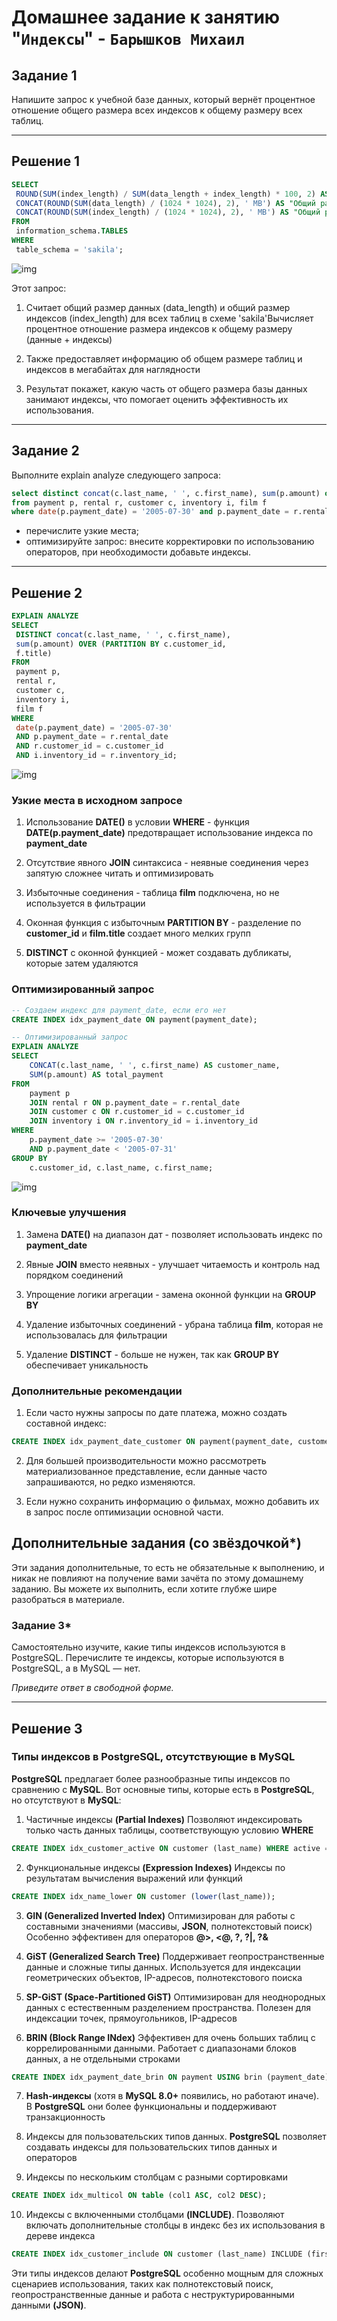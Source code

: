 # Домашнее задание к занятию "`Индексы`" - `Барышков Михаил`

## Задание 1

Напишите запрос к учебной базе данных, который вернёт процентное отношение общего размера всех индексов к общему размеру всех таблиц.

---

## Решение 1

```sql
SELECT
 ROUND(SUM(index_length) / SUM(data_length + index_length) * 100, 2) AS "процентное отношение размера индексов к общему размеру (данные + индексы)",
 CONCAT(ROUND(SUM(data_length) / (1024 * 1024), 2), ' MB') AS "Общий размер таблиц",
 CONCAT(ROUND(SUM(index_length) / (1024 * 1024), 2), ' MB') AS "Общий размер индексов"
FROM
 information_schema.TABLES
WHERE
 table_schema = 'sakila';
```

![img](img/img1.png)

Этот запрос:

1. Считает общий размер данных (data_length) и общий размер индексов (index_length) для всех таблиц в схеме 'sakila'Вычисляет процентное отношение размера индексов к общему размеру (данные + индексы)

2. Также предоставляет информацию об общем размере таблиц и индексов в мегабайтах для наглядности

3. Результат покажет, какую часть от общего размера базы данных занимают индексы, что помогает оценить эффективность их использования.

---

## Задание 2

Выполните explain analyze следующего запроса:

```sql
select distinct concat(c.last_name, ' ', c.first_name), sum(p.amount) over (partition by c.customer_id, f.title)
from payment p, rental r, customer c, inventory i, film f
where date(p.payment_date) = '2005-07-30' and p.payment_date = r.rental_date and r.customer_id = c.customer_id and i.inventory_id = r.inventory_id
```

- перечислите узкие места;
- оптимизируйте запрос: внесите корректировки по использованию операторов, при необходимости добавьте индексы.

---

## Решение 2

```sql
EXPLAIN ANALYZE
SELECT
 DISTINCT concat(c.last_name, ' ', c.first_name),
 sum(p.amount) OVER (PARTITION BY c.customer_id,
 f.title)
FROM
 payment p,
 rental r,
 customer c,
 inventory i,
 film f
WHERE
 date(p.payment_date) = '2005-07-30'
 AND p.payment_date = r.rental_date
 AND r.customer_id = c.customer_id
 AND i.inventory_id = r.inventory_id;
```

![img](img/img2.png)

### Узкие места в исходном запросе

1. Использование **DATE()** в условии **WHERE** - функция **DATE(p.payment_date)** предотвращает использование индекса по **payment_date**

2. Отсутствие явного **JOIN** синтаксиса - неявные соединения через запятую сложнее читать и оптимизировать

3. Избыточные соединения - таблица **film** подключена, но не используется в фильтрации

4. Оконная функция с избыточным **PARTITION BY** - разделение по **customer_id** и **film.title** создает много мелких групп

5. **DISTINCT** с оконной функцией - может создавать дубликаты, которые затем удаляются

### Оптимизированный запрос

```sql
-- Создаем индекс для payment_date, если его нет
CREATE INDEX idx_payment_date ON payment(payment_date);

-- Оптимизированный запрос
EXPLAIN ANALYZE
SELECT 
    CONCAT(c.last_name, ' ', c.first_name) AS customer_name,
    SUM(p.amount) AS total_payment
FROM 
    payment p
    JOIN rental r ON p.payment_date = r.rental_date
    JOIN customer c ON r.customer_id = c.customer_id
    JOIN inventory i ON r.inventory_id = i.inventory_id
WHERE 
    p.payment_date >= '2005-07-30' 
    AND p.payment_date < '2005-07-31'
GROUP BY 
    c.customer_id, c.last_name, c.first_name;
```

![img](img/img3.png)

### Ключевые улучшения

1. Замена **DATE()** на диапазон дат - позволяет использовать индекс по **payment_date**

2. Явные **JOIN** вместо неявных - улучшает читаемость и контроль над порядком соединений

3. Упрощение логики агрегации - замена оконной функции на **GROUP BY**

4. Удаление избыточных соединений - убрана таблица **film**, которая не использовалась для фильтрации

5. Удаление **DISTINCT** - больше не нужен, так как **GROUP BY** обеспечивает уникальность

### Дополнительные рекомендации

1. Если часто нужны запросы по дате платежа, можно создать составной индекс:

```sql
CREATE INDEX idx_payment_date_customer ON payment(payment_date, customer_id);
```

2. Для большей производительности можно рассмотреть материализованное представление, если данные часто запрашиваются, но редко изменяются.

3. Если нужно сохранить информацию о фильмах, можно добавить их в запрос после оптимизации основной части.

## Дополнительные задания (со звёздочкой*)

Эти задания дополнительные, то есть не обязательные к выполнению, и никак не повлияют на получение вами зачёта по этому домашнему заданию. Вы можете их выполнить, если хотите глубже шире разобраться в материале.

### Задание 3*

Самостоятельно изучите, какие типы индексов используются в PostgreSQL. Перечислите те индексы, которые используются в PostgreSQL, а в MySQL — нет.

*Приведите ответ в свободной форме.*

---

## Решение 3

### Типы индексов в PostgreSQL, отсутствующие в MySQL

**PostgreSQL** предлагает более разнообразные типы индексов по сравнению с **MySQL**. Вот основные типы, которые есть в **PostgreSQL**, но отсутствуют в **MySQL**:

1. Частичные индексы **(Partial Indexes)** Позволяют индексировать только часть данных таблицы, соответствующую условию **WHERE**

```sql
CREATE INDEX idx_customer_active ON customer (last_name) WHERE active = TRUE;
```

2. Функциональные индексы **(Expression Indexes)** Индексы по результатам вычисления выражений или функций

```sql
CREATE INDEX idx_name_lower ON customer (lower(last_name));
```

3. **GIN (Generalized Inverted Index)** Оптимизирован для работы с составными значениями (массивы, **JSON**, полнотекстовый поиск) Особенно эффективен для операторов **@>, <@, ?, ?|, ?&**

4. **GiST (Generalized Search Tree)** Поддерживает геопространственные данные и сложные типы данных. Используется для индексации геометрических объектов, IP-адресов, полнотекстового поиска

5. **SP-GiST (Space-Partitioned GiST)** Оптимизирован для неоднородных данных с естественным разделением пространства. Полезен для индексации точек, прямоугольников, IP-адресов

6. **BRIN (Block Range INdex)** Эффективен для очень больших таблиц с коррелированными данными. Работает с диапазонами блоков данных, а не отдельными строками

```sql
CREATE INDEX idx_payment_date_brin ON payment USING brin (payment_date);
```

7. **Hash-индексы** (хотя в **MySQL 8.0+** появились, но работают иначе). В **PostgreSQL** они более функциональны и поддерживают транзакционность

8. Индексы для пользовательских типов данных. **PostgreSQL** позволяет создавать индексы для пользовательских типов данных и операторов

9. Индексы по нескольким столбцам с разными сортировками

```sql
CREATE INDEX idx_multicol ON table (col1 ASC, col2 DESC);
```

10. Индексы с включенными столбцами **(INCLUDE)**. Позволяют включать дополнительные столбцы в индекс без их использования в дереве индекса

```sql
CREATE INDEX idx_customer_include ON customer (last_name) INCLUDE (first_name, email);
```

Эти типы индексов делают **PostgreSQL** особенно мощным для сложных сценариев использования, таких как полнотекстовый поиск, геопространственные данные и работа с неструктурированными данными **(JSON)**.